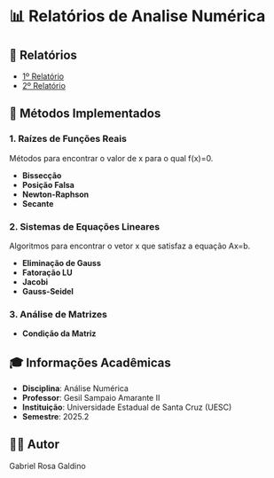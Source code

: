 # 📊 Relatórios de Analise Numérica 

## 📝 Relatórios 
- [1º Relatório](https://github.com/Gabriel-R-Galdino/Analise_Numerica/tree/main/Relatorio_01)
- [2º Relatório](https://github.com/Gabriel-R-Galdino/Analise_Numerica/tree/main/Relatorio_02) 

## 🎯 Métodos Implementados

### 1. Raízes de Funções Reais

Métodos para encontrar o valor de x para o qual f(x)=0.

-   **Bissecção**
-   **Posição Falsa**
-   **Newton-Raphson**
-   **Secante**

### 2. Sistemas de Equações Lineares

Algoritmos para encontrar o vetor x que satisfaz a equação Ax=b.

-   **Eliminação de Gauss**
-   **Fatoração LU**
-   **Jacobi**
-   **Gauss-Seidel**

### 3. Análise de Matrizes

-   **Condição da Matriz**

## 🎓 Informações Acadêmicas

-   **Disciplina**: Análise Numérica
-   **Professor**: Gesil Sampaio Amarante II
-   **Instituição**: Universidade Estadual de Santa Cruz (UESC)
-   **Semestre**: 2025.2

## 👨‍💻 Autor

Gabriel Rosa Galdino
